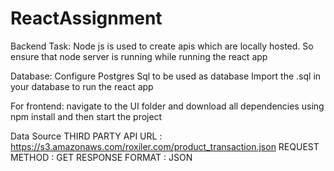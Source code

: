 # ReactAssignment

Backend Task: Node js is used to create apis which are locally hosted. So ensure that node server is running while running the react app

Database: Configure Postgres Sql to be used as database Import the .sql in your database to run the react app

For frontend: navigate to the UI folder and download all dependencies using npm install and then start the project

Data Source THIRD PARTY API URL : https://s3.amazonaws.com/roxiler.com/product_transaction.json REQUEST METHOD : GET RESPONSE FORMAT : JSON
